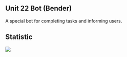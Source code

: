 ## Unit 22 Bot (Bender)

A special bot for completing tasks and informing users.

## Statistic

![](https://github-readme-stats.vercel.app/api?username=unit22bot&show_icons=true)

